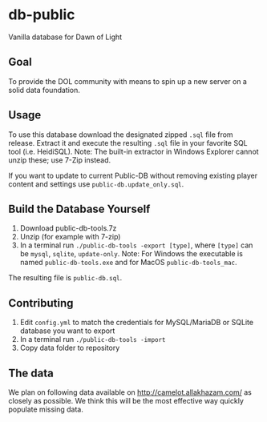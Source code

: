 # db-public
Vanilla database for Dawn of Light

## Goal
To provide the DOL community with means to spin up a new server on a solid data foundation.

## Usage
To use this database download the designated zipped `.sql` file from release. Extract it and execute the resulting `.sql` file in your favorite SQL tool (i.e. HeidiSQL). Note: The built-in extractor in Windows Explorer cannot unzip these; use 7-Zip instead.

If you want to update to current Public-DB without removing existing player content and settings use `public-db.update_only.sql`.

## Build the Database Yourself
1. Download public-db-tools.7z
2. Unzip (for example with 7-zip)
3. In a terminal run `./public-db-tools -export [type]`, where `[type]` can be `mysql`, `sqlite`, `update-only`. Note: For Windows the executable is named `public-db-tools.exe` and for MacOS `public-db-tools_mac`.

The resulting file is `public-db.sql`.

## Contributing
1. Edit `config.yml` to match the credentials for MySQL/MariaDB or SQLite database you want to export
2. In a terminal run `./public-db-tools -import`
3. Copy data folder to repository

## The data
We plan on following data available on http://camelot.allakhazam.com/ as closely as possible. We think this will be the most effective way quickly populate missing data.
